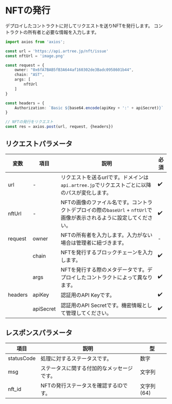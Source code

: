 # NFTの発行

デプロイしたコントラクトに対してリクエストを送りNFTを発行します。
コントラクトの所有者と必要な情報を入力します。

```ts
import axios from 'axios';

const url = 'https://api.artree.jp/nft/issue'
const nftUrl = 'image.png'

const request = {
    owner: "0x6fA7BAB5fB3A644af160302de3Badc0958601b44",
    chain: "AST",
    args: [
        nftUrl
    ]
}

const headers = {
    Authorization: `Basic ${base64.encode(apiKey + ':' + apiSecret)}`
}

// NFTの発行をリクエスト
const res = axios.post(url, request, {headers})
```

## リクエストパラメータ

| 変数 | 項目 | 説明 | 必須 |
| ---- | ---- | ---- | ---- |
| url | - | リクエストを送るurlです。ドメインは`api.artree.jp`でリクエストごとに以降のパスが変化します。 | ✔️ |
| nftUrl | - | NFTの画像のファイル名です。コントラクトデプロイの際の`baseUrl` + `nftUrl`で画像が表示されるように設定してください。 | ✔️ |
| request | owner | NFTの所有者を入力します。入力がない場合は管理者に紐づきます。 | - |
| | chain | NFTを発行するブロックチェーンを入力します。 | ✔️ |
| | args | NFTを発行する際のメタデータです。デプロイしたコントラクトによって異なります。 | ✔️ |
| headers | apiKey | 認証用のAPI Keyです。 | ✔️ |
| | apiSecret | 認証用のAPI Secretです。機密情報として管理してください。 | ✔️ |

## レスポンスパラメータ

| 項目 | 説明 | 型 |
| ---- | ---- | ---- |
| statusCode | 処理に対するステータスです。 | 数字 |
| msg | ステータスに関する付加的なメッセージです。 | 文字列 |
| nft_id | NFTの発行ステータスを確認するIDです。 | 文字列(64) |
